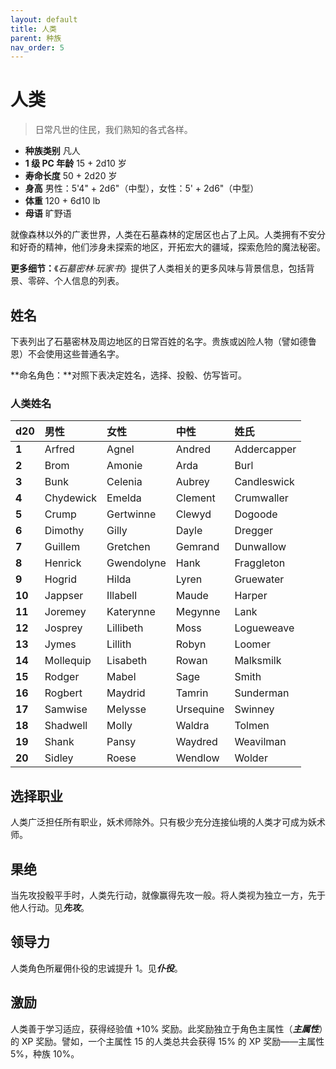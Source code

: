 ```yaml
---
layout: default
title: 人类
parent: 种族
nav_order: 5
---
```


# 人类

> 日常凡世的住民，我们熟知的各式各样。

- **种族类别**	凡人
- **1 级 PC 年龄**	15 + 2d10 岁
- **寿命长度**	50 + 2d20 岁
- **身高**	男性：5'4" + 2d6"（中型），女性：5' + 2d6"（中型）
- **体重**	120 + 6d10 lb
- **母语**	旷野语

就像森林以外的广袤世界，人类在石墓森林的定居区也占了上风。人类拥有不安分和好奇的精神，他们涉身未探索的地区，开拓宏大的疆域，探索危险的魔法秘密。

**更多细节：**《*石墓密林·玩家书*》提供了人类相关的更多风味与背景信息，包括背景、零碎、个人信息的列表。

## 姓名

下表列出了石墓密林及周边地区的日常百姓的名字。贵族或凶险人物（譬如德鲁恩）不会使用这些普通名字。

**命名角色：**对照下表决定姓名，选择、投骰、仿写皆可。

### 人类姓名

| **d20** | **男性** | **女性** | **中性** | **姓氏** |
| :--- | :-------- | :--------- | :-------- | :---------- |
| **1** | Arfred | Agnel | Andred | Addercapper |
| **2** | Brom | Amonie | Arda | Burl |
| **3** | Bunk | Celenia | Aubrey | Candleswick |
| **4** | Chydewick | Emelda | Clement | Crumwaller |
| **5** | Crump | Gertwinne | Clewyd | Dogoode |
| **6** | Dimothy | Gilly | Dayle | Dregger |
| **7** | Guillem | Gretchen | Gemrand | Dunwallow |
| **8** | Henrick | Gwendolyne | Hank | Fraggleton |
| **9** | Hogrid | Hilda | Lyren | Gruewater |
| **10** | Jappser | Illabell | Maude | Harper |
| **11** | Joremey | Katerynne | Megynne | Lank |
| **12** | Josprey | Lillibeth | Moss | Logueweave |
| **13** | Jymes | Lillith | Robyn | Loomer |
| **14** | Mollequip | Lisabeth | Rowan | Malksmilk |
| **15** | Rodger | Mabel | Sage | Smith |
| **16** | Rogbert | Maydrid | Tamrin | Sunderman |
| **17** | Samwise | Melysse | Ursequine | Swinney |
| **18** | Shadwell | Molly | Waldra | Tolmen |
| **19** | Shank | Pansy | Waydred | Weavilman |
| **20** | Sidley | Roese | Wendlow | Wolder |

## 选择职业

人类广泛担任所有职业，妖术师除外。只有极少充分连接仙境的人类才可成为妖术师。

## 果绝

当先攻投骰平手时，人类先行动，就像赢得先攻一般。将人类视为独立一方，先于他人行动。见***先攻***。

## 领导力

人类角色所雇佣仆役的忠诚提升 1。见***仆役***。

## 激励

人类善于学习适应，获得经验值 +10% 奖励。此奖励独立于角色主属性（***主属性***）的 XP 奖励。譬如，一个主属性 15 的人类总共会获得 15% 的 XP 奖励——主属性 5%，种族 10%。
